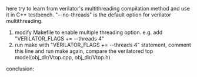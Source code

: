 here try to learn from verilator's multithreading compilation method and use it in C++ testbench.
"--no-threads" is the default option for verilator multithreading.

1. modify Makefile to enable multiple threading option. e.g. add "VERILATOR_FLAGS += --threads 4"
2. run make with "VERILATOR_FLAGS += --threads 4" statement, comment this line and run make again, compare the verilatored top model(obj_dir/Vtop.cpp, obj_dir/Vtop.h)

conclusion:
